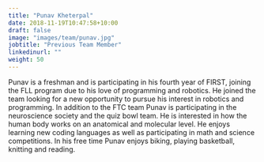 ```yaml
---
title: "Punav Kheterpal"
date: 2018-11-19T10:47:58+10:00
draft: false
image: "images/team/punav.jpg"
jobtitle: "Previous Team Member"
linkedinurl: ""
weight: 50
---
```


Punav is a freshman and is participating in his fourth year of FIRST, joining the FLL program due to his love of programming and robotics. He joined the team looking for a new opportunity to pursue his interest in robotics and programming. In addition to the FTC team Punav is participating in the neuroscience society and the quiz bowl team. He is interested in how the human body works on an anatomical and molecular level. He enjoys learning new coding languages as well as participating in math and science competitions. In his free time Punav enjoys biking, playing basketball, knitting and reading.



